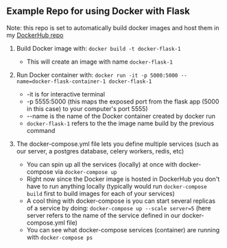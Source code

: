 ## Example Repo for using Docker with Flask

Note: this repo is set to automatically build docker images and host them in my [DockerHub repo](https://hub.docker.com/r/leepuppychow/docker-flask-example)

1. Build Docker image with: `docker build -t docker-flask-1`
    * This will create an image with name `docker-flask-1`
2. Run Docker container with: `docker run -it -p 5000:5000 --name=docker-flask-container-1 docker-flask-1`
    * -it is for interactive terminal
    * -p 5555:5000 (this maps the exposed port from the flask app (5000 in this case) to your computer's port 5555)
    * --name is the name of the Docker container created by docker run
    * `docker-flask-1` refers to the the image name build by the previous command

3. The docker-compose.yml file lets you define multiple services (such as our server, a postgres database, celery workers, redis, etc)
    * You can spin up all the services (locally) at once with docker-compose via `docker-compose up`
    * Right now since the Docker image is hosted in DockerHub you don't have to run anything locally (typically would run `docker-compose build` first to build images for each of your services)
    * A cool thing with docker-compose is you can start several replicas of a service by doing: `docker-compose up --scale server=5` (here server refers to the name of the service defined in our docker-compose.yml file)
    * You can see what docker-compose services (container) are running with `docker-compose ps`
    